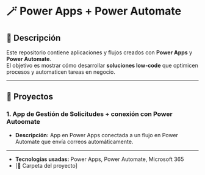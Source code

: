 # 🪄 Power Apps + Power Automate

## 📌 Descripción
Este repositorio contiene aplicaciones y flujos creados con **Power Apps** y **Power Automate**.  
El objetivo es mostrar cómo desarrollar **soluciones low-code** que optimicen procesos y automaticen tareas en negocio.

---

## 📂 Proyectos

### 1. App de Gestión de Solicitudes + conexión con Power Autoomate
- **Descripción:** App en Power Apps conectada a un flujo en Power Automate que envía correos automáticamente.

---

- **Tecnologías usadas:** Power Apps, Power Automate, Microsoft 365
- [📁 Carpeta del proyecto]


